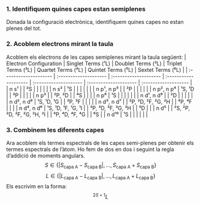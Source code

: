 ### 1. Identifiquem quines capes estan semiplenes 
Donada la configuració electrònica, identifiquem quines capes no estan plenes del tot. 
### 2. Acoblem electrons mirant la taula 
Acoblem els electrons de les capes semiplenes mirant la taula següent:
| Electron Configuration | Singlet Terms (¹L) | Doublet Terms (²L) | Triplet Terms (³L) | Quartet Terms (⁴L) | Quintet Terms (⁵L) | Sextet Terms (⁶L) |
| :-------------------- | :-------------------- | :-------------------- | :-------------------- | :-------------------- | :-------------------- | :------------------- |
| n s¹                   |                       | ²S                   |                       |                       |                       |                      |
| n s²                   | ¹S                   |                       |                       |                       |                       |                      |
| n p¹, n p⁵             |                       | ²P                   |                       |                       |                       |                      |
| n p², n p⁴             | ¹S, ¹D               |                       | ³P                   |                       |                       |                      |
| n p³                   |                       | ²P, ²D               |                       | ⁴S                   |                       |                      |
| n p⁶                   | ¹S                   |                       |                       |                       |                       |                      |
| n d¹, n d⁹             |                       | ²D                   |                       |                       |                       |                      |
| n d², n d⁸             | ¹S, ¹D, ¹G           |                       | ³P, ³F               |                       |                       |                      |
| n d³, n d⁷             |                       | ²P, ²D, ²F, ²G, ²H   |                       | ⁴P, ⁴F               |                       |                      |
| n d⁴, n d⁶             | ¹S, ¹D, ¹F, ¹G, ¹I   |                       | ³P, ³D, ³F, ³G, ³H   |                       | ⁵D                   |                      |
| n d⁵                   |                       | ²S, ²P, ²D, ²F, ²G, ²H, ²I |                       | ⁴P, ⁴D, ⁴F, ⁴G       |                       | ⁶S                   |
| n d¹⁰                  | ¹S                   |                       |                       |                       |                       |                      |

### 3. Combinem les diferents capes 
Ara acoblem els termes espectrals de les capes semi-plenes per obtenir els termes espectrals de l’àtom. Ho fem de dos en dos i seguint la regla d’addició de moments angulars. 
$$ 
S\in\{|S_\text{capa A}-S_\text{capa B}|,...,S_\text{capa A}+S_\text{capa B}\} \tag{en salts de 1} 
$$ 
$$ 
L\in\{|L_\text{capa A}-L_\text{capa B}|,...,L_\text{capa A}+L_\text{capa B}\} \tag{en salts de 1} $$ Els escrivim en la forma: $$ ^{2S+1}L 
$$